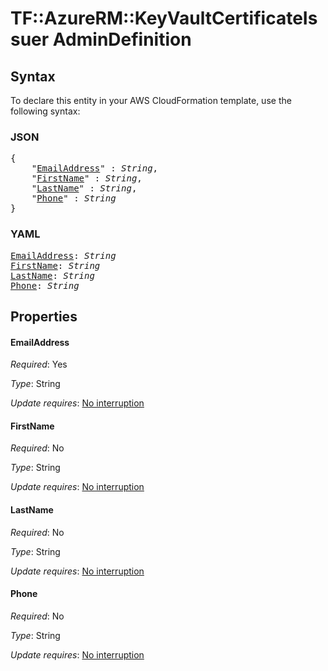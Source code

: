 # TF::AzureRM::KeyVaultCertificateIssuer AdminDefinition

## Syntax

To declare this entity in your AWS CloudFormation template, use the following syntax:

### JSON

<pre>
{
    "<a href="#emailaddress" title="EmailAddress">EmailAddress</a>" : <i>String</i>,
    "<a href="#firstname" title="FirstName">FirstName</a>" : <i>String</i>,
    "<a href="#lastname" title="LastName">LastName</a>" : <i>String</i>,
    "<a href="#phone" title="Phone">Phone</a>" : <i>String</i>
}
</pre>

### YAML

<pre>
<a href="#emailaddress" title="EmailAddress">EmailAddress</a>: <i>String</i>
<a href="#firstname" title="FirstName">FirstName</a>: <i>String</i>
<a href="#lastname" title="LastName">LastName</a>: <i>String</i>
<a href="#phone" title="Phone">Phone</a>: <i>String</i>
</pre>

## Properties

#### EmailAddress

_Required_: Yes

_Type_: String

_Update requires_: [No interruption](https://docs.aws.amazon.com/AWSCloudFormation/latest/UserGuide/using-cfn-updating-stacks-update-behaviors.html#update-no-interrupt)

#### FirstName

_Required_: No

_Type_: String

_Update requires_: [No interruption](https://docs.aws.amazon.com/AWSCloudFormation/latest/UserGuide/using-cfn-updating-stacks-update-behaviors.html#update-no-interrupt)

#### LastName

_Required_: No

_Type_: String

_Update requires_: [No interruption](https://docs.aws.amazon.com/AWSCloudFormation/latest/UserGuide/using-cfn-updating-stacks-update-behaviors.html#update-no-interrupt)

#### Phone

_Required_: No

_Type_: String

_Update requires_: [No interruption](https://docs.aws.amazon.com/AWSCloudFormation/latest/UserGuide/using-cfn-updating-stacks-update-behaviors.html#update-no-interrupt)

